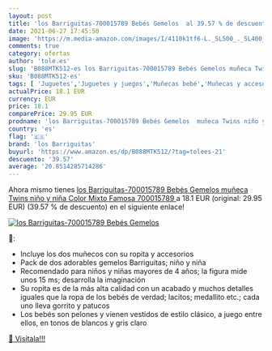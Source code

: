 ```yaml
---
layout: post
title: 'los Barriguitas-700015789 Bebés Gemelos  al 39.57 % de descuento'
date: 2021-06-27 17:45:50
image: 'https://m.media-amazon.com/images/I/4110k1tf6-L._SL500_._SL400_.jpg'
comments: true
category: ofertas
author: 'tole.es'
slug: 'B088MTK512-es los Barriguitas-700015789 Bebés Gemelos muñeca Twins niño...'
sku: 'B088MTK512-es'
tags: [ 'Juguetes','Juguetes y juegos','Muñecas bebé','Muñecas y accesorios','bebés','los barriguitas', ]
actualPrice: 18.1 EUR
currency: EUR
price: 18.1
comparePrice: 29.95 EUR
prodname: 'los Barriguitas-700015789 Bebés Gemelos  muñeca Twins niño y niña  Color Mixto  Famosa 700015789 '
country: 'es'
flag: '🇪🇸'
brand: 'los Barriguitas'
buyurl: 'https://www.amazon.es/dp/B088MTK512/?tag=tolees-21'
descuento: '39.57'
average: '20.8514285714286'
---
```


Ahora mismo tienes [los Barriguitas-700015789 Bebés Gemelos  muñeca Twins niño y niña  Color Mixto  Famosa 700015789 ](https://www.amazon.es/dp/B088MTK512/?tag=tolees-21) a 18.1 EUR (original: 29.95 EUR) (39.57 %  de descuento) en el siguiente enlace!

[![los Barriguitas-700015789 Bebés Gemelos ](https://m.media-amazon.com/images/I/4110k1tf6-L._SL500_._SL400_.jpg)](https://www.amazon.es/dp/B088MTK512/?tag=tolees-21)

🔎:

- Incluye los dos muñecos con su ropita y accesorios
- Pack de dos adorables gemelos Barriguitas; niño y niña
- Recomendado para niños y niñas mayores de 4 años; la figura mide unos 15 ms; desarrolla la imaginación
- Su ropita es de la más alta calidad con un acabado y muchos detalles iguales que la ropa de los bebés de verdad; lacitos; medallito etc.; cada uno lleva gorrito y patucos
- Los bebés son pelones y vienen vestidos de estilo clásico, a juego entre ellos, en tonos de blancos y gris claro

[🛒 Visítala!!!](https://www.amazon.es/dp/B088MTK512/?tag=tolees-21)
